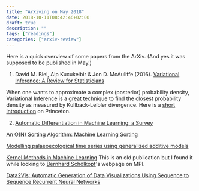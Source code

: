 ```yaml
---
title: "ArXiving on May 2018"
date: 2018-10-11T08:42:46+02:00
draft: true
description: ""
tags: ["readings"]
categories: ["arxiv-review"]
---
```


Here is a quick overview of some papers from the ArXiv. (And yes it was supposed to be published in May.)

<!--more-->

1. David M. Blei, Alp Kucukelbir & Jon D. McAuliffe (2016). [Variational Inference: A Review for Statisticians](https://arxiv.org/abs/1601.00670)

When one wants to approximate a complex (posterior) probability density, Variational Inference is a great technique to find the closest probability density as measured by Kullback-Leibler divergence. Here is a [short introduction](https://www.cs.princeton.edu/courses/archive/fall11/cos597C/lectures/variational-inference-i.pdf) on Princeton.

2. [Automatic Differentiation in Machine Learning: a Survey](http://www.robots.ox.ac.uk/~gunes/assets/pdf/baydin-2018-ad-machinelearning.pdf)

[An O(N) Sorting Algorithm: Machine Learning Sorting](https://arxiv.org/abs/1805.04272)

[Modelling palaeoecological time series using generalized additive models](https://www.biorxiv.org/content/early/2018/05/15/322248)

[Kernel Methods in Machine Learning](https://arxiv.org/abs/math/0701907v3)
This is an old publication but I found it while looking to [Bernhard Schölkopf](http://is.tuebingen.mpg.de/person/bs)'s webpage on MPI.


[Data2Vis: Automatic Generation of Data Visualizations Using Sequence to Sequence Recurrent Neural Networks](https://arxiv.org/abs/1804.03126)
